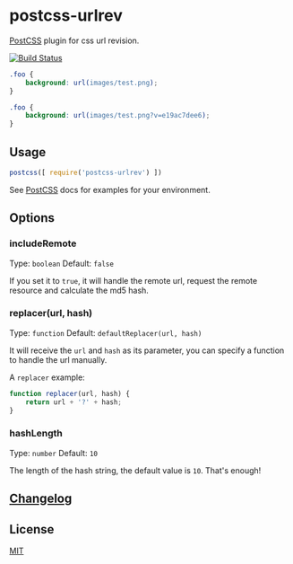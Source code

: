 # postcss-urlrev

[PostCSS] plugin for css url revision.

[![Build Status][ci-img]][ci]


```css
.foo {
    background: url(images/test.png);
}
```

```css
.foo {
    background: url(images/test.png?v=e19ac7dee6);
}
```

## Usage

```js
postcss([ require('postcss-urlrev') ])
```

See [PostCSS] docs for examples for your environment.


## Options

### includeRemote

Type: `boolean` 
Default: `false`

If you set it to `true`, it will handle the remote url, request the remote resource
and calculate the md5 hash.

### replacer(url, hash)

Type: `function`
Default: `defaultReplacer(url, hash)`

It will receive the `url` and `hash` as its parameter, you can specify a function to handle the url manually.

A `replacer` example:

```js
function replacer(url, hash) {
    return url + '?' + hash;
}
```


### hashLength

Type: `number` 
Default: `10`

The length of the hash string, the default value is `10`. That's enough!


## [Changelog](CHANGELOG.md)

## License

[MIT]


[PostCSS]: https://github.com/postcss/postcss
[ci-img]:  https://travis-ci.org/yuezk/postcss-urlrev.svg
[ci]:      https://travis-ci.org/yuezk/postcss-urlrev
[MIT]:     MIT
